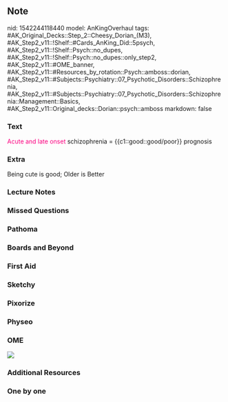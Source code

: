## Note
nid: 1542244118440
model: AnKingOverhaul
tags: #AK_Original_Decks::Step_2::Cheesy_Dorian_(M3), #AK_Step2_v11::!Shelf::#Cards_AnKing_Did::5psych, #AK_Step2_v11::!Shelf::Psych::no_dupes, #AK_Step2_v11::!Shelf::Psych::no_dupes::only_step2, #AK_Step2_v11::#OME_banner, #AK_Step2_v11::#Resources_by_rotation::Psych::amboss::dorian, #AK_Step2_v11::#Subjects::Psychiatry::07_Psychotic_Disorders::Schizophrenia, #AK_Step2_v11::#Subjects::Psychiatry::07_Psychotic_Disorders::Schizophrenia::Management::Basics, #AK_Step2_v11::Original_decks::Dorian::psych::amboss
markdown: false

### Text
<font color="#FC0280">Acute and late onset</font> schizophrenia =
{{c1::good::good/poor}} prognosis

### Extra
Being cute is good; Older is Better

### Lecture Notes


### Missed Questions


### Pathoma


### Boards and Beyond


### First Aid


### Sketchy


### Pixorize


### Physeo


### OME
<div class="ome-widget">
  <a href="https://onlinemeded.org?ref=anki"><img src=
  "_OME_AnkiFlashcards_General_3.png"></a>
</div>

### Additional Resources


### One by one

